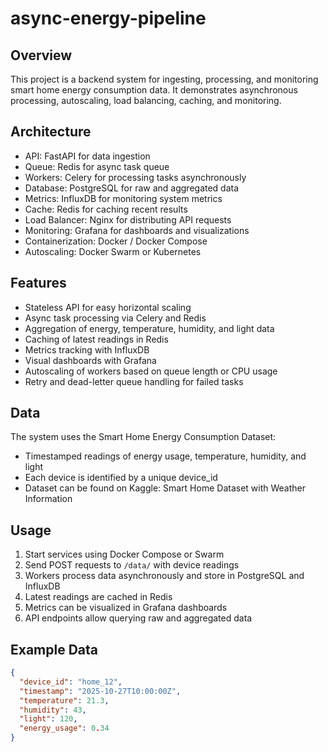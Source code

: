 # async-energy-pipeline

## Overview
This project is a backend system for ingesting, processing, and monitoring smart home energy consumption data. It demonstrates asynchronous processing, autoscaling, load balancing, caching, and monitoring.

## Architecture
- API: FastAPI for data ingestion
- Queue: Redis for async task queue
- Workers: Celery for processing tasks asynchronously
- Database: PostgreSQL for raw and aggregated data
- Metrics: InfluxDB for monitoring system metrics
- Cache: Redis for caching recent results
- Load Balancer: Nginx for distributing API requests
- Monitoring: Grafana for dashboards and visualizations
- Containerization: Docker / Docker Compose
- Autoscaling: Docker Swarm or Kubernetes

## Features
- Stateless API for easy horizontal scaling
- Async task processing via Celery and Redis
- Aggregation of energy, temperature, humidity, and light data
- Caching of latest readings in Redis
- Metrics tracking with InfluxDB
- Visual dashboards with Grafana
- Autoscaling of workers based on queue length or CPU usage
- Retry and dead-letter queue handling for failed tasks

## Data
The system uses the Smart Home Energy Consumption Dataset:
- Timestamped readings of energy usage, temperature, humidity, and light
- Each device is identified by a unique device_id
- Dataset can be found on Kaggle: Smart Home Dataset with Weather Information

## Usage
1. Start services using Docker Compose or Swarm
2. Send POST requests to `/data/` with device readings
3. Workers process data asynchronously and store in PostgreSQL and InfluxDB
4. Latest readings are cached in Redis
5. Metrics can be visualized in Grafana dashboards
6. API endpoints allow querying raw and aggregated data

## Example Data
```json
{
  "device_id": "home_12",
  "timestamp": "2025-10-27T10:00:00Z",
  "temperature": 21.3,
  "humidity": 43,
  "light": 120,
  "energy_usage": 0.34
}
